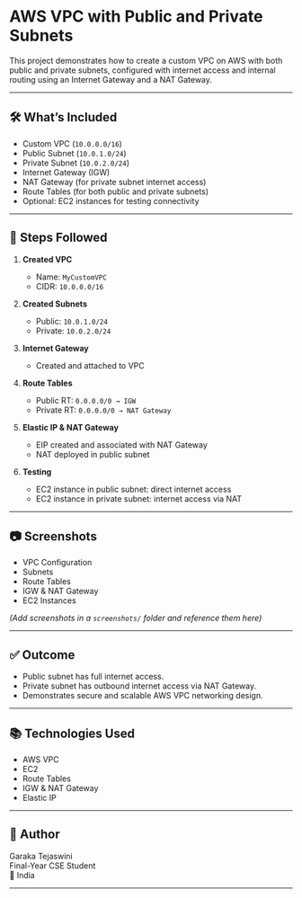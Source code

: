 # AWS VPC with Public and Private Subnets

This project demonstrates how to create a custom VPC on AWS with both public and private subnets, configured with internet access and internal routing using an Internet Gateway and a NAT Gateway.

---

## 🛠️ What’s Included

- Custom VPC (`10.0.0.0/16`)
- Public Subnet (`10.0.1.0/24`)
- Private Subnet (`10.0.2.0/24`)
- Internet Gateway (IGW)
- NAT Gateway (for private subnet internet access)
- Route Tables (for both public and private subnets)
- Optional: EC2 instances for testing connectivity

---

## 📌 Steps Followed

1. **Created VPC**
   - Name: `MyCustomVPC`
   - CIDR: `10.0.0.0/16`

2. **Created Subnets**
   - Public: `10.0.1.0/24`
   - Private: `10.0.2.0/24`

3. **Internet Gateway**
   - Created and attached to VPC

4. **Route Tables**
   - Public RT: `0.0.0.0/0 → IGW`
   - Private RT: `0.0.0.0/0 → NAT Gateway`

5. **Elastic IP & NAT Gateway**
   - EIP created and associated with NAT Gateway
   - NAT deployed in public subnet

6. **Testing**
   - EC2 instance in public subnet: direct internet access
   - EC2 instance in private subnet: internet access via NAT

---

## 📷 Screenshots

- VPC Configuration
- Subnets
- Route Tables
- IGW & NAT Gateway
- EC2 Instances

*(Add screenshots in a `screenshots/` folder and reference them here)*

---

## ✅ Outcome

- Public subnet has full internet access.
- Private subnet has outbound internet access via NAT Gateway.
- Demonstrates secure and scalable AWS VPC networking design.

---

## 📚 Technologies Used

- AWS VPC
- EC2
- Route Tables
- IGW & NAT Gateway
- Elastic IP

---

## 🧠 Author

Garaka Tejaswini  
Final-Year CSE Student  
📍 India

---

